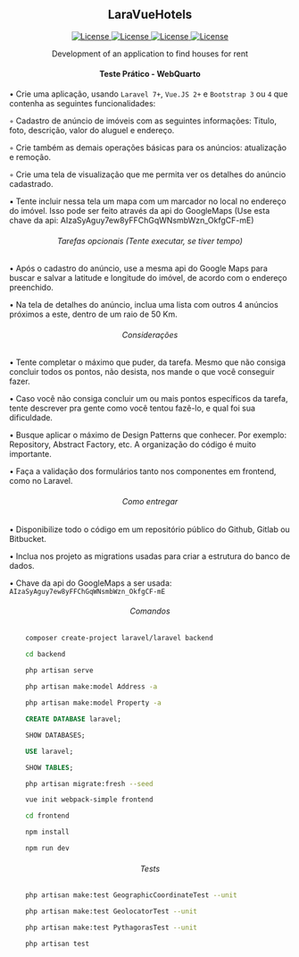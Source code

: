 <h2 align="center">LaraVueHotels</h2>

<p align="center">
    <a href="#">
        <img alt="License" src="https://img.shields.io/github/license/Weavous/LaraVueHotels">
    </a>
    <a href="#">
        <img alt="License" src="https://img.shields.io/github/languages/count/Weavous/LaraVueHotels">
    </a>
    <a href="#">
        <img alt="License" src="https://img.shields.io/github/last-commit/Weavous/LaraVueHotels">
    </a>
    <a href="#">
        <img alt="License" src="https://img.shields.io/github/followers/MagicalStrangeQuark?style=social">
    </a>
</p>

<p align="center">Development of an application to find houses for rent</p>

<h4 align="center">Teste Prático - WebQuarto</h4>

• Crie uma aplicação, usando `Laravel 7+`, `Vue.JS 2+` e `Bootstrap 3` ou `4` que contenha as seguintes funcionalidades:
    
◦ Cadastro de anúncio de imóveis com as seguintes informações: Titulo, foto, descrição, valor do aluguel e endereço.

◦ Crie também as demais operações básicas para os anúncios: atualização e remoção.

◦ Crie uma tela de visualização que me permita ver os detalhes do anúncio cadastrado.
        
▪ Tente incluir nessa tela um mapa com um marcador no local no endereço do imóvel. Isso pode ser feito através da api do GoogleMaps (Use esta chave da api: AIzaSyAguy7ew8yFFChGqWNsmbWzn_OkfgCF-mE)

<h6 align="center">Tarefas opcionais (Tente executar, se tiver tempo)</h6>

• Após o cadastro do anúncio, use a mesma api do Google Maps para buscar e salvar a latitude e longitude do imóvel, de acordo com o endereço preenchido.

• Na tela de detalhes do anúncio, inclua uma lista com outros 4 anúncios próximos a este, dentro de um raio de 50 Km.

<h6 align="center">Considerações</h6>

• Tente completar o máximo que puder, da tarefa. Mesmo que não consiga concluir todos os pontos, não desista, nos mande o que você conseguir fazer.

• Caso você não consiga concluir um ou mais pontos específicos da tarefa, tente descrever pra gente como você tentou fazê-lo, e qual foi sua dificuldade.

• Busque aplicar o máximo de Design Patterns que conhecer. Por exemplo: Repository, Abstract Factory, etc. A organização do código é muito importante.

• Faça a validação dos formulários tanto nos componentes em frontend, como no Laravel.

<h6 align="center">Como entregar</h6>

• Disponibilize todo o código em um repositório público do Github, Gitlab ou Bitbucket.

• Inclua nos projeto as migrations usadas para criar a estrutura do banco de dados.

• Chave da api do GoogleMaps a ser usada: `AIzaSyAguy7ew8yFFChGqWNsmbWzn_OkfgCF-mE`

<h6 align="center">Comandos</h6>

```bash
    composer create-project laravel/laravel backend
```

```bash
    cd backend
    
    php artisan serve
```

```bash
    php artisan make:model Address -a

    php artisan make:model Property -a
```

```sql
    CREATE DATABASE laravel;

    SHOW DATABASES;

    USE laravel;

    SHOW TABLES;
```

```bash
    php artisan migrate:fresh --seed
```

```bash
    vue init webpack-simple frontend

    cd frontend

    npm install

    npm run dev
```

<h6 align="center">Tests</h6>


```bash
    php artisan make:test GeographicCoordinateTest --unit

    php artisan make:test GeolocatorTest --unit

    php artisan make:test PythagorasTest --unit
```

```bash
    php artisan test
```